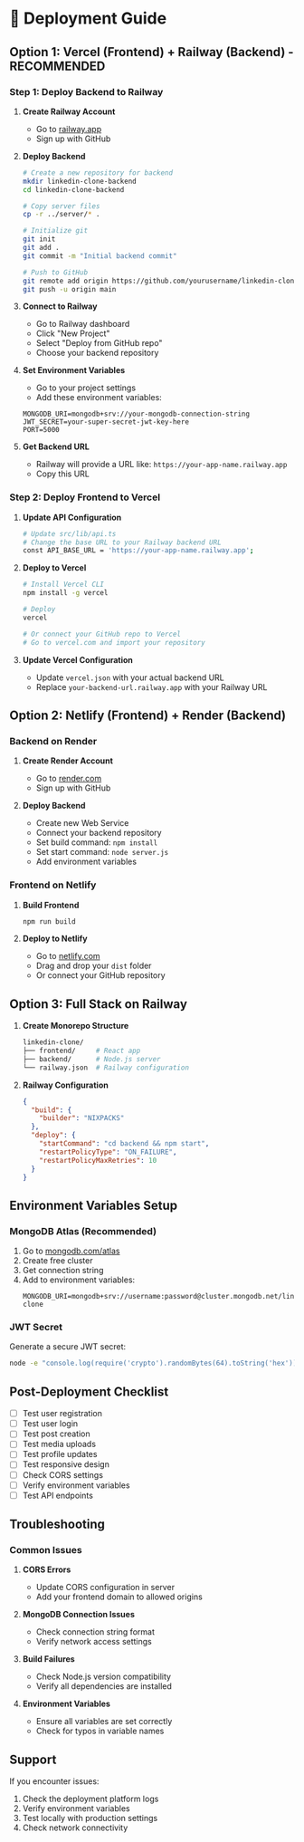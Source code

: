 # 🚀 Deployment Guide

## Option 1: Vercel (Frontend) + Railway (Backend) - RECOMMENDED

### Step 1: Deploy Backend to Railway

1. **Create Railway Account**
   - Go to [railway.app](https://railway.app)
   - Sign up with GitHub

2. **Deploy Backend**
   ```bash
   # Create a new repository for backend
   mkdir linkedin-clone-backend
   cd linkedin-clone-backend
   
   # Copy server files
   cp -r ../server/* .
   
   # Initialize git
   git init
   git add .
   git commit -m "Initial backend commit"
   
   # Push to GitHub
   git remote add origin https://github.com/yourusername/linkedin-clone-backend.git
   git push -u origin main
   ```

3. **Connect to Railway**
   - Go to Railway dashboard
   - Click "New Project"
   - Select "Deploy from GitHub repo"
   - Choose your backend repository

4. **Set Environment Variables**
   - Go to your project settings
   - Add these environment variables:
   ```
   MONGODB_URI=mongodb+srv://your-mongodb-connection-string
   JWT_SECRET=your-super-secret-jwt-key-here
   PORT=5000
   ```

5. **Get Backend URL**
   - Railway will provide a URL like: `https://your-app-name.railway.app`
   - Copy this URL

### Step 2: Deploy Frontend to Vercel

1. **Update API Configuration**
   ```bash
   # Update src/lib/api.ts
   # Change the base URL to your Railway backend URL
   const API_BASE_URL = 'https://your-app-name.railway.app';
   ```

2. **Deploy to Vercel**
   ```bash
   # Install Vercel CLI
   npm install -g vercel
   
   # Deploy
   vercel
   
   # Or connect your GitHub repo to Vercel
   # Go to vercel.com and import your repository
   ```

3. **Update Vercel Configuration**
   - Update `vercel.json` with your actual backend URL
   - Replace `your-backend-url.railway.app` with your Railway URL

## Option 2: Netlify (Frontend) + Render (Backend)

### Backend on Render

1. **Create Render Account**
   - Go to [render.com](https://render.com)
   - Sign up with GitHub

2. **Deploy Backend**
   - Create new Web Service
   - Connect your backend repository
   - Set build command: `npm install`
   - Set start command: `node server.js`
   - Add environment variables

### Frontend on Netlify

1. **Build Frontend**
   ```bash
   npm run build
   ```

2. **Deploy to Netlify**
   - Go to [netlify.com](https://netlify.com)
   - Drag and drop your `dist` folder
   - Or connect your GitHub repository

## Option 3: Full Stack on Railway

1. **Create Monorepo Structure**
   ```bash
   linkedin-clone/
   ├── frontend/     # React app
   ├── backend/      # Node.js server
   └── railway.json  # Railway configuration
   ```

2. **Railway Configuration**
   ```json
   {
     "build": {
       "builder": "NIXPACKS"
     },
     "deploy": {
       "startCommand": "cd backend && npm start",
       "restartPolicyType": "ON_FAILURE",
       "restartPolicyMaxRetries": 10
     }
   }
   ```

## Environment Variables Setup

### MongoDB Atlas (Recommended)
1. Go to [mongodb.com/atlas](https://mongodb.com/atlas)
2. Create free cluster
3. Get connection string
4. Add to environment variables:
   ```
   MONGODB_URI=mongodb+srv://username:password@cluster.mongodb.net/linkedin-clone
   ```

### JWT Secret
Generate a secure JWT secret:
```bash
node -e "console.log(require('crypto').randomBytes(64).toString('hex'))"
```

## Post-Deployment Checklist

- [ ] Test user registration
- [ ] Test user login
- [ ] Test post creation
- [ ] Test media uploads
- [ ] Test profile updates
- [ ] Test responsive design
- [ ] Check CORS settings
- [ ] Verify environment variables
- [ ] Test API endpoints

## Troubleshooting

### Common Issues

1. **CORS Errors**
   - Update CORS configuration in server
   - Add your frontend domain to allowed origins

2. **MongoDB Connection Issues**
   - Check connection string format
   - Verify network access settings

3. **Build Failures**
   - Check Node.js version compatibility
   - Verify all dependencies are installed

4. **Environment Variables**
   - Ensure all variables are set correctly
   - Check for typos in variable names

## Support

If you encounter issues:
1. Check the deployment platform logs
2. Verify environment variables
3. Test locally with production settings
4. Check network connectivity 